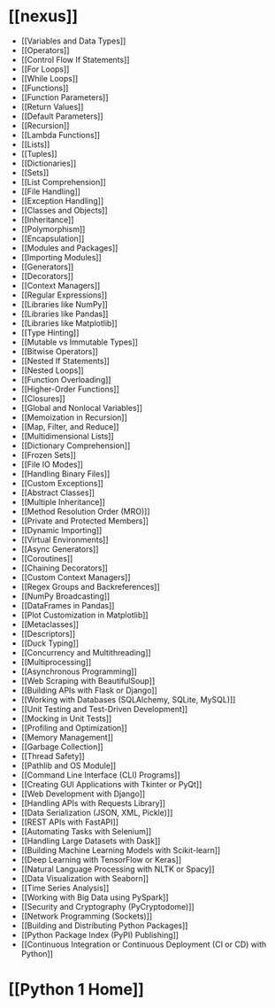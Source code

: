 # [[nexus]]

 - [[Variables and Data Types]]
 - [[Operators]]
 - [[Control Flow If Statements]]
 - [[For Loops]]
 - [[While Loops]]
 - [[Functions]]
 - [[Function Parameters]]
 - [[Return Values]]
 - [[Default Parameters]]
 - [[Recursion]]
- [[Lambda Functions]]
 - [[Lists]]
 - [[Tuples]]
 - [[Dictionaries]]
 - [[Sets]]
 - [[List Comprehension]]
 - [[File Handling]]
 - [[Exception Handling]]
 - [[Classes and Objects]]
 - [[Inheritance]]
 - [[Polymorphism]]
 - [[Encapsulation]]
 - [[Modules and Packages]]
 - [[Importing Modules]]
 - [[Generators]]
 - [[Decorators]]
 - [[Context Managers]]
 - [[Regular Expressions]]
 - [[Libraries like NumPy]]
 - [[Libraries like Pandas]]
 - [[Libraries like Matplotlib]]
 - [[Type Hinting]]
 - [[Mutable vs Immutable Types]]
- [[Bitwise Operators]]
 - [[Nested If Statements]]
 - [[Nested Loops]]
 - [[Function Overloading]]
- [[Higher-Order Functions]]
 - [[Closures]]
 - [[Global and Nonlocal Variables]]
- [[Memoization in Recursion]]
 - [[Map, Filter, and Reduce]]
- [[Multidimensional Lists]]
 - [[Dictionary Comprehension]]
- [[Frozen Sets]]
 - [[File IO Modes]]
 - [[Handling Binary Files]]
 - [[Custom Exceptions]]
 - [[Abstract Classes]]
- [[Multiple Inheritance]]
- [[Method Resolution Order (MRO)]]
 - [[Private and Protected Members]]
 - [[Dynamic Importing]]
 - [[Virtual Environments]]
- [[Async Generators]]
 - [[Coroutines]]
- [[Chaining Decorators]]
- [[Custom Context Managers]]
 - [[Regex Groups and Backreferences]]
 - [[NumPy Broadcasting]]
 - [[DataFrames in Pandas]]
 - [[Plot Customization in Matplotlib]]
 - [[Metaclasses]]
 - [[Descriptors]]
 - [[Duck Typing]]
 - [[Concurrency and Multithreading]]
 - [[Multiprocessing]]
 - [[Asynchronous Programming]]
 - [[Web Scraping with BeautifulSoup]]
 - [[Building APIs with Flask or Django]]
- [[Working with Databases (SQLAlchemy, SQLite, MySQL)]]
 - [[Unit Testing and Test-Driven Development]]
 - [[Mocking in Unit Tests]]
 - [[Profiling and Optimization]]
 - [[Memory Management]]
 - [[Garbage Collection]]
 - [[Thread Safety]]
 - [[Pathlib and OS Module]]
- [[Command Line Interface (CLI) Programs]]
 - [[Creating GUI Applications with Tkinter or PyQt]]
 - [[Web Development with Django]]
 - [[Handling APIs with Requests Library]]
- [[Data Serialization (JSON, XML, Pickle)]]
 - [[REST APIs with FastAPI]]
 - [[Automating Tasks with Selenium]]
 - [[Handling Large Datasets with Dask]]
 - [[Building Machine Learning Models with Scikit-learn]]
 - [[Deep Learning with TensorFlow or Keras]]
 - [[Natural Language Processing with NLTK or Spacy]]
 - [[Data Visualization with Seaborn]]
 - [[Time Series Analysis]]
 - [[Working with Big Data using PySpark]]
- [[Security and Cryptography (PyCryptodome)]]
- [[Network Programming (Sockets)]]
 - [[Building and Distributing Python Packages]]
- [[Python Package Index (PyPI) Publishing]]
- [[Continuous Integration or Continuous Deployment (CI or CD) with Python]]
# [[Python 1 Home]]